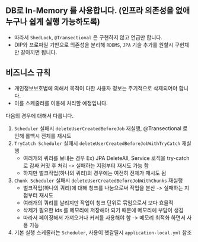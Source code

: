 ## DB로 In-Memory 를 사용합니다. (인프라 의존성을 없애 누구나 쉽게 실행 가능하도록)

- 따라서 `ShedLock`, `@Transectional` 은 구현하지 않고 언급만 합니다.
- DIP와 프로파일 기반으로 의존성을 분리해 `RDBMS`, `JPA` 기술 추가를 원할시 구현체만 갈아끼면 됩니다.

## 비즈니스 규칙

- 개인정보보호법에 의해서 목적이 다한 사용자 정보는 주기적으로 삭제되어야 합니다.
- 이를 스케줄러를 이용해 처리할 예정입니다.

다음의 경우에 대해서 다룹니다.

1. `Scheduler` 실패시 `deleteUserCreatedBeforeJob` 재실행, @Transectional 로 인해 롤백시 전체를 재시도
2. `TryCatch Scheduler` 실패시 `deleteUserCreatedBeforeJobWithTryCatch` 재실행
    - 여러개의 쿼리를 보내는 경우 Ex) JPA DeleteAll, Service 로직을 try-catch 로 감싸 커밋 후 처리 -> 실패하는 지점부터 재시도 가능 함
    - 하지만 벌크작업(하나의 쿼리)의 경우에는 여전히 전체가 재시도 됨
3. `Chunk Scheduler` 실패시 `deleteUserCreatedBeforeJobWithChunks` 재실행
    - 벌크작업(하나의 쿼리)에 대해 청크를 나눔으로써 작업을 분산 -> 실패하는 지점부터 재시도
    - 여러개의 쿼리를 날리지만 작업이 청크 단위로 묶임으로서 보다 효율적
    - 삭제가 필요한 ids 를 메모리에 저장해야 되기 때문에 메모리에 부담이 생김
    - 따라서 페이징해서 가져오거나 커서를 사용해야 함 -> 메모리 최적화 하면서 사용 가능
4. 기본 실행 스케줄러는 `Scheduler`, 사용이 햇갈릴시 `application-local.yml` 참조
